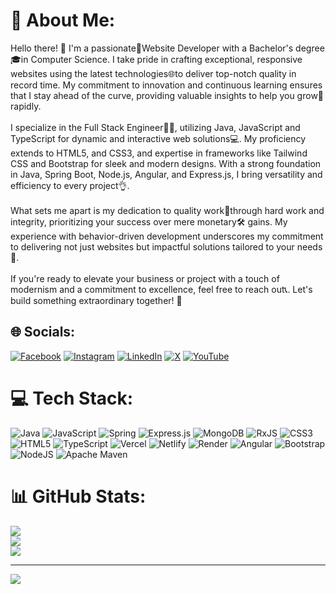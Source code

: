 # 💫 About Me:
Hello there! 👋 I'm a passionate🚀Website Developer with a Bachelor's degree🎓in Computer Science. I take pride in crafting exceptional, responsive websites using the latest technologies🌐to deliver top-notch quality in record time. My commitment to innovation and continuous learning ensures that I stay ahead of the curve, providing valuable insights to help you grow🌟rapidly.<br><br>I specialize in the Full Stack Engineer👨‍💻, utilizing Java, JavaScript and TypeScript for dynamic and interactive web solutions💻. My proficiency extends to HTML5, and CSS3, and expertise in frameworks like Tailwind CSS and Bootstrap for sleek and modern designs. With a strong foundation in Java, Spring Boot, Node.js, Angular, and Express.js, I bring versatility and efficiency to every project👌.<br><br>What sets me apart is my dedication to quality work🌟through hard work and integrity, prioritizing your success over mere monetary🛠️ gains. My experience with behavior-driven development underscores my commitment to delivering not just websites but impactful solutions tailored to your needs💼.<br><br>If you're ready to elevate your business or project with a touch of modernism and a commitment to excellence, feel free to reach out📞. Let's build something extraordinary together! 🌟


## 🌐 Socials:
[![Facebook](https://img.shields.io/badge/Facebook-%231877F2.svg?logo=Facebook&logoColor=white)](https://facebook.com/https://www.facebook.com/satendracoder) [![Instagram](https://img.shields.io/badge/Instagram-%23E4405F.svg?logo=Instagram&logoColor=white)](https://instagram.com/https://www.instagram.com/satendracoder/) [![LinkedIn](https://img.shields.io/badge/LinkedIn-%230077B5.svg?logo=linkedin&logoColor=white)](https://linkedin.com/in/https://www.linkedin.com/in/satendracoder/) [![X](https://img.shields.io/badge/X-black.svg?logo=X&logoColor=white)](https://x.com/https://x.com/satendracoder?mx=2) [![YouTube](https://img.shields.io/badge/YouTube-%23FF0000.svg?logo=YouTube&logoColor=white)](https://youtube.com/@https://www.youtube.com/@satendracoder) 

# 💻 Tech Stack:
![Java](https://img.shields.io/badge/java-%23ED8B00.svg?style=for-the-badge&logo=openjdk&logoColor=white) ![JavaScript](https://img.shields.io/badge/javascript-%23323330.svg?style=for-the-badge&logo=javascript&logoColor=%23F7DF1E) ![Spring](https://img.shields.io/badge/spring-%236DB33F.svg?style=for-the-badge&logo=spring&logoColor=white) ![Express.js](https://img.shields.io/badge/express.js-%23404d59.svg?style=for-the-badge&logo=express&logoColor=%2361DAFB) ![MongoDB](https://img.shields.io/badge/MongoDB-%234ea94b.svg?style=for-the-badge&logo=mongodb&logoColor=white) ![RxJS](https://img.shields.io/badge/rxjs-%23B7178C.svg?style=for-the-badge&logo=reactivex&logoColor=white) ![CSS3](https://img.shields.io/badge/css3-%231572B6.svg?style=for-the-badge&logo=css3&logoColor=white) ![HTML5](https://img.shields.io/badge/html5-%23E34F26.svg?style=for-the-badge&logo=html5&logoColor=white) ![TypeScript](https://img.shields.io/badge/typescript-%23007ACC.svg?style=for-the-badge&logo=typescript&logoColor=white) ![Vercel](https://img.shields.io/badge/vercel-%23000000.svg?style=for-the-badge&logo=vercel&logoColor=white) ![Netlify](https://img.shields.io/badge/netlify-%23000000.svg?style=for-the-badge&logo=netlify&logoColor=#00C7B7) ![Render](https://img.shields.io/badge/Render-%46E3B7.svg?style=for-the-badge&logo=render&logoColor=white) ![Angular](https://img.shields.io/badge/angular-%23DD0031.svg?style=for-the-badge&logo=angular&logoColor=white) ![Bootstrap](https://img.shields.io/badge/bootstrap-%238511FA.svg?style=for-the-badge&logo=bootstrap&logoColor=white) ![NodeJS](https://img.shields.io/badge/node.js-6DA55F?style=for-the-badge&logo=node.js&logoColor=white) ![Apache Maven](https://img.shields.io/badge/Apache%20Maven-C71A36?style=for-the-badge&logo=Apache%20Maven&logoColor=white)
# 📊 GitHub Stats:
![](https://github-readme-stats.vercel.app/api?username=satendracoder&theme=dark&hide_border=false&include_all_commits=false&count_private=false)<br/>
![](https://github-readme-streak-stats.herokuapp.com/?user=satendracoder&theme=dark&hide_border=false)<br/>
![](https://github-readme-stats.vercel.app/api/top-langs/?username=satendracoder&theme=dark&hide_border=false&include_all_commits=false&count_private=false&layout=compact)

---
[![](https://visitcount.itsvg.in/api?id=satendracoder&icon=1&color=12)](https://visitcount.itsvg.in)

<!-- Proudly created with GPRM ( https://gprm.itsvg.in ) -->
